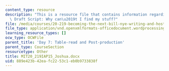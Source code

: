 ```yaml
---
content_type: resource
description: "This is a resource file that contains information regarding Joshua's\
  \ Draft Script: Why can\u2019t I find my stuff?"
file: /media/courses/20-219-becoming-the-next-bill-nye-writing-and-hosting-the-educational-show-january-iap-2015/889e423b42eafc2253c1eb0b9733838f_MIT20_219IAP15_Joshua.docx
file_type: application/vnd.openxmlformats-officedocument.wordprocessingml.document
learning_resource_types: []
ocw_type: OCWFile
parent_title: 'Day 7: Table-read and Post-production'
parent_type: CourseSection
resourcetype: Other
title: MIT20_219IAP15_Joshua.docx
uid: 889e423b-42ea-fc22-53c1-eb0b9733838f
---
```

